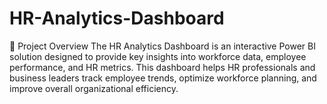 # HR-Analytics-Dashboard
📌 Project Overview The HR Analytics Dashboard is an interactive Power BI solution designed to provide key insights into workforce data, employee performance, and HR metrics. This dashboard helps HR professionals and business leaders track employee trends, optimize workforce planning, and improve overall organizational efficiency.
